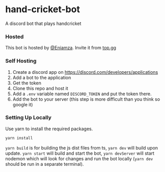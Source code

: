 # hand-cricket-bot
A discord bot that plays handcricket

### Hosted
This bot is hosted by [@Eniamza](https://github.com/Eniamza). Invite it from [top.gg](https://top.gg/bot/709733907053936712)

### Self Hosting
1. Create a discord app on https://discord.com/developers/applications
2. Add a bot to the application
3. Get the token
4. Clone this repo and host it
5. Add a `.env` variable named `DISCORD_TOKEN` and put the token there.
6. Add the bot to your server (this step is more difficult than you think so google it)

### Setting Up Locally
Use yarn to install the required packages.
```bash
yarn install
```

`yarn build` is for building the js dist files from ts, `yarn dev` will build upon update.
`yarn start` will build and start the bot, `yarn devServer` will start nodemon which will look for changes and run the bot locally (`yarn dev` should be run in a separate terminal).
